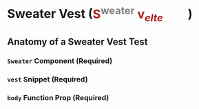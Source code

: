 # Sweater Vest (<ins style="color:white"><span style="color:#aa1e1e"><span>**S**</span><sup style="color:grey">weater</sup> <span style="color:#aa1e1e">**v**</span><sub style="color:#aa1e1e">_elte_</sub></span> <sub style="">_t_</sub><span style="text-">est</span></ins>)

## Anatomy of a Sweater Vest Test

### `Sweater` Component (Required)

### `vest` Snippet (Required)

### `body` Function Prop (Required)



[](./src/routes/examples/README.md)